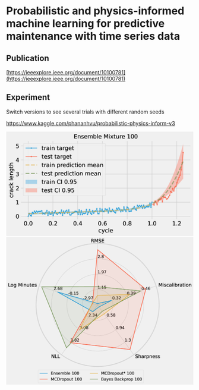 # Probabilistic and physics-informed machine learning for predictive maintenance with time series data

## Publication
[https://ieeexplore.ieee.org/document/10100781](https://ieeexplore.ieee.org/document/10100781)

## Experiment
Switch versions to see several trials with different random seeds

https://www.kaggle.com/phananhvu/probabilistic-physics-inform-v3

<img src="/fig_png/random_seed_2022_ensemble_100_prediction.jpg" alt="ensemble prediction interval" style="width:600px;"/>

<img src="/fig_png/random_seed_2022_metric_100.jpg" alt="metrics" style="width:600px;"/>
